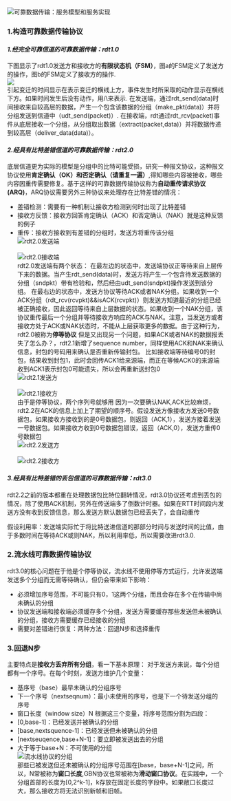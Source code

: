 </br>![可靠数据传输：服务模型和服务实现](https://github.com/zihaopang/Backen-develope/blob/master/pics/%E5%8F%AF%E9%9D%A0%E6%95%B0%E6%8D%AE%E4%BC%A0%E8%BE%93%EF%BC%9A%E6%9C%8D%E5%8A%A1%E6%A8%A1%E5%9E%8B%E5%92%8C%E6%9C%8D%E5%8A%A1%E5%AE%9E%E7%8E%B0.PNG)</br>

### 1.构造可靠数据传输协议

#### *1.经完全可靠信道的可靠数据传输：rdt1.0*
下图显示了rdt1.0发送方和接收方的**有限状态机（FSM）**，图a的FSM定义了发送方的操作，图b的FSM定义了接收方的操作.
</br>![](https://github.com/zihaopang/Backen-develope/blob/master/pics/rdt1.0%E6%8E%A5%E6%94%B6%E7%AB%AF.PNG)</br>
引起变迁的时间显示在表示变迁的横线上方，事件发生时所采取的动作显示在横线下方。如果时间发生后没有动作，用/\来表示.
在发送端，通过rdt_send(data)时间接收来自较高层的数据，产生一个包含该数据的分组（make_pkt(data)）并将分组发送到信道中（udt_send(packet)）.
在接收端，rdt通过rdt_rcv(packet)事件从底层接收一个分组，从分组取出数据（extract(packet,data)）并将数据传递到较高层（deliver_data(data)）。

#### *2.经具有比特差错信道的可靠数据传输：rdt2.0*
底层信道更为实际的模型是分组中的比特可能受损，研究一种报文协议，这种报文协议使用**肯定确认（OK）**和**否定确认（请重复一遍）**,得知哪些内容被接收，哪些内容因重传需要修复。基于这样的可靠数据传输协议称为**自动重传请求协议(ARQ)**，ARQ协议需要另外三种协议来处理存在比特差错的情况：
- 差错检测：需要有一种机制让接收方检测到何时出现了比特差错
- 接收方反馈：接收方回答肯定确认（ACK）和否定确认（NAK）就是这种反馈的例子
- 重传：接收方接收到有差错的分组时，发送方将重传该分组
</br>![rdt2.0发送端](https://github.com/zihaopang/Backen-develope/blob/master/pics/rdt2.0%E5%8F%91%E9%80%81%E7%AB%AF.PNG)</br>
</br>![rdt2.0接收端](https://github.com/zihaopang/Backen-develope/blob/master/pics/rdt2.0%E6%8E%A5%E6%94%B6%E7%AB%AF.PNG)</br>
rdt2.0发送端有两个状态：
在最左边的状态中，发送端协议正等待来自上层传下来的数据。当产生rdt_send(data)时，发送方将产生一个包含待发送数据的分组（sndpkt）带有检验和，然后经由udt_send(sndpkt)操作发送到该分组。
在最右边的状态中，发送方协议等待ACK或者NAK分组。如果收到一个ACK分组（rdt_rcv(rcvpkt)&&isACK(rcvpkt)）则发送方知道最近的分组已经被正确接收，因此返回等待来自上层数据的状态。如果收到一个NAK分组，该协议重传最后一个分组并等待接收方响应的ACK与NAK。注意，当发送方或者接收方处于ACK或NAK状态时，不能从上层获取更多的数据。由于这种行为，rdt2.0被称为**停等协议**
但是又出现另一个问题，如果ACK或者NAK的数据报丢失了怎么办？，rdt2.1新增了sequence number，同样使用ACK和NAK来确认信息，封包的号码用来确认是否重新传输封包。
比如接收端等待编号0的封包，结果收到封包1，此时会回传ACK1给来源端，而正在等候ACK0的来源端收到ACK1表示封包0可能遗失，所以会再重新送封包0
</br>![rdt2.1发送方](https://github.com/zihaopang/Backen-develope/blob/master/pics/rdt2.1%E5%8F%91%E9%80%81%E6%96%B9.PNG)</br>
</br>![rdt2.1接收方](https://github.com/zihaopang/Backen-develope/blob/master/pics/rdt2.1%E6%8E%A5%E6%94%B6%E6%96%B9.PNG)</br>
由于是停等协议，两个序列号就够用
因为一次要确认NAK,ACK比较麻烦，rdt2.2在ACK的信息上加上了期望的顺序号。假设发送方像接收方发送0号数据包，如果接收方接收到的是0号数据包，则返回（ACK,1），发送方接着发送一号数据包。如果接收方收到0号数据包错误，返回（ACK,0），发送方重传0号数据包
</br>![rdt2.2发送方](https://github.com/zihaopang/Backen-develope/blob/master/pics/rdt2.2%E5%8F%91%E9%80%81%E6%96%B9.PNG)</br>
</br>![rdt2.2接收方](https://github.com/zihaopang/Backen-develope/blob/master/pics/rdt2.2%E6%8E%A5%E6%94%B6%E6%96%B9.PNG)</br>
#### *3.经具有比特差错的丢包信道的可靠数据传输：rdt3.0*
rdt2.2之前的版本都重在处理数据包比特位翻转情况，rdt3.0协议还考虑到丢包的情况，除了使用ACK机制，另外在传送端多了倒数计时器。如果在RTT时间段内发送方没有收到反馈信息，那么发送方默认数据包已经丢失了，会自动重传

假设利用率：发送端实际忙于将比特送进信道的那部分时间与发送时间的比值，由于多数时间在等待ACK或则NAK，所以利用率低，所以需要改进rdt3.0.

### 2.流水线可靠数据传输协议
rdt3.0的核心问题在于他是个停等协议，流水线不使用停等方式运行，允许发送端发送多个分组而无需等待确认，但仍会带来如下影响：
- 必须增加序号范围，不可能只有0，1这两个分组，而且会存在多个在传输中尚未确认的分组
- 协议发送端和接收端必须缓存多个分组，发送方需要缓存那些发送但未被确认的分组，接收方需要缓存已经接收的分组
- 需要对差错进行恢复：两种方法：回退N步和选择重传

### 3.回退N步
主要特点是**接收方丢弃所有分组**，看一下基本原理：
对于发送方来说，每个分组都有一个序号。在每个时刻，发送方维护几个变量：
- 基序号（base）最早未确认的分组序号
- 下一个序号（nextseqnum）：最小未使用的序号，也是下一个待发送分组的序号
- 窗口长度（window size）N
根据这三个变量，将序号范围分割为四段：
- [0,base-1]：已经发送并被确认的分组
- [base,nextsquence-1]：已经发送但未被确认的分组
- [nextseuqence,base+N-1]：要立即被发送出去的分组
- 大于等于base+N：不可使用的分组
</br>![流水线协议的分组](https://github.com/zihaopang/Backen-develope/blob/master/pics/%E6%B5%81%E6%B0%B4%E7%BA%BF%E5%8D%8F%E8%AE%AE%E7%9A%84%E5%88%86%E7%BB%84.PNG)</br>
那些已被发送但还未被确认的分组序号范围在[base，base+N-1]之间，所以，N常被称为**窗口长度**,GBN协议也常被称为**滑动窗口协议**。在实践中，一个分组首部的长度为[0,2^k-1]，k存放在固定长度的字段中。如果敞口长度过大，那么接收方将无法识别新帧和旧帧。
